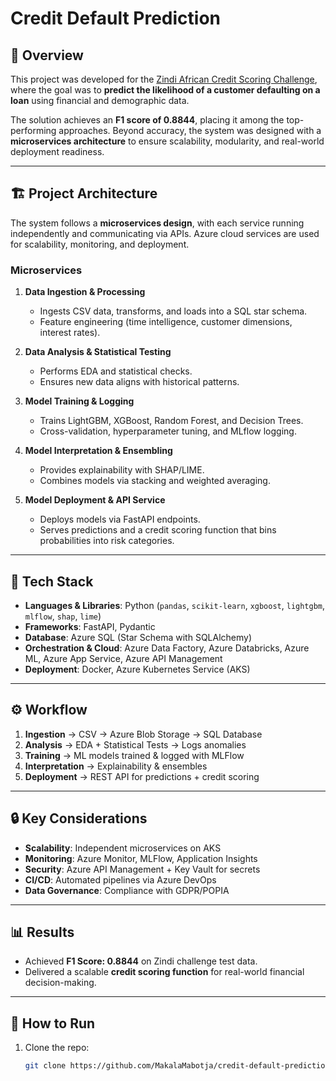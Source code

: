 # Credit Default Prediction

## 📌 Overview

This project was developed for the [Zindi African Credit Scoring Challenge](https://zindi.africa/competitions/african-credit-scoring-challenge/submissions), where the goal was to **predict the likelihood of a customer defaulting on a loan** using financial and demographic data.

The solution achieves an **F1 score of 0.8844**, placing it among the top-performing approaches. Beyond accuracy, the system was designed with a **microservices architecture** to ensure scalability, modularity, and real-world deployment readiness.

---

## 🏗 Project Architecture

The system follows a **microservices design**, with each service running independently and communicating via APIs. Azure cloud services are used for scalability, monitoring, and deployment.

### Microservices

1. **Data Ingestion & Processing**

   - Ingests CSV data, transforms, and loads into a SQL star schema.
   - Feature engineering (time intelligence, customer dimensions, interest rates).

2. **Data Analysis & Statistical Testing**

   - Performs EDA and statistical checks.
   - Ensures new data aligns with historical patterns.

3. **Model Training & Logging**

   - Trains LightGBM, XGBoost, Random Forest, and Decision Trees.
   - Cross-validation, hyperparameter tuning, and MLflow logging.

4. **Model Interpretation & Ensembling**

   - Provides explainability with SHAP/LIME.
   - Combines models via stacking and weighted averaging.

5. **Model Deployment & API Service**
   - Deploys models via FastAPI endpoints.
   - Serves predictions and a credit scoring function that bins probabilities into risk categories.

---

## 🔧 Tech Stack

- **Languages & Libraries**: Python (`pandas`, `scikit-learn`, `xgboost`, `lightgbm`, `mlflow`, `shap`, `lime`)
- **Frameworks**: FastAPI, Pydantic
- **Database**: Azure SQL (Star Schema with SQLAlchemy)
- **Orchestration & Cloud**: Azure Data Factory, Azure Databricks, Azure ML, Azure App Service, Azure API Management
- **Deployment**: Docker, Azure Kubernetes Service (AKS)

---

## ⚙️ Workflow

1. **Ingestion** → CSV → Azure Blob Storage → SQL Database
2. **Analysis** → EDA + Statistical Tests → Logs anomalies
3. **Training** → ML models trained & logged with MLFlow
4. **Interpretation** → Explainability & ensembles
5. **Deployment** → REST API for predictions + credit scoring

---

## 🔒 Key Considerations

- **Scalability**: Independent microservices on AKS
- **Monitoring**: Azure Monitor, MLFlow, Application Insights
- **Security**: Azure API Management + Key Vault for secrets
- **CI/CD**: Automated pipelines via Azure DevOps
- **Data Governance**: Compliance with GDPR/POPIA

---

## 📊 Results

- Achieved **F1 Score: 0.8844** on Zindi challenge test data.
- Delivered a scalable **credit scoring function** for real-world financial decision-making.

---

## 🚀 How to Run

1. Clone the repo:
   ```bash
   git clone https://github.com/MakalaMabotja/credit-default-prediction.git
   ```
